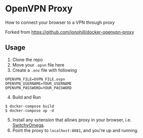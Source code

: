 # OpenVPN Proxy

How to connect your browser to a VPN through proxy

Forked from https://github.com/jonohill/docker-openvpn-proxy

## Usage

1. Clone the repo
1. Move your `.opvn` file here
1. Create a `.env` file with following
```
OPENVPN_FILE=OVPN_FILE.ovpn
OPENVPN_USERNAME=YOUR_USERNAME
OPENVPN_PASSWORD=YOUR_PASSWORD
```
4. Build and Run
```
$ docker-compose build
$ docker-compose up -d
```
5. Install any extension that allows proxy in your browser, i.e. [SwitchyOmega](https://github.com/FelisCatus/SwitchyOmega).
1. Point the proxy to `localhost:8081`, and you're up and running.

